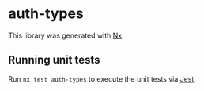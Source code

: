 # auth-types

This library was generated with [Nx](https://nx.dev).

## Running unit tests

Run `nx test auth-types` to execute the unit tests via [Jest](https://jestjs.io).
